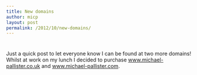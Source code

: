 ```yaml
---
title: New domains
author: micp
layout: post
permalink: /2012/10/new-domains/
---
```

# 

Just a quick post to let everyone know I can be found at two more domains! Whilst at work on my lunch I decided to purchase www.michael-pallister.co.uk and www.michael-pallister.com.